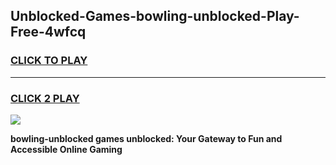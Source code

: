 
## Unblocked-Games-bowling-unblocked-Play-Free-4wfcq
<h3>
<a href="https://premium76.site?title=bowling-unblocked&ref=21A">CLICK TO PLAY</a></h3>
<hr>

<h3>
<a href="https://premium76.site?title=bowling-unblocked&ref=21A">CLICK 2 PLAY</a>
  
</h3>

<a href="https://premium76.site?title=bowling-unblocked&ref=21A"><img src="https://clearcache.store/games.png"></a>


**bowling-unblocked games unblocked: Your Gateway to Fun and Accessible Online Gaming**
